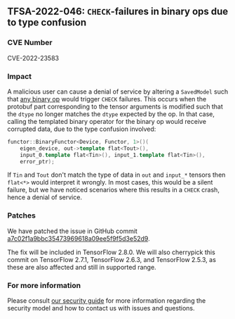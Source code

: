 ## TFSA-2022-046: `CHECK`-failures in binary ops due to type confusion

### CVE Number
CVE-2022-23583

### Impact
A malicious user can cause a denial of service by altering a `SavedModel` such that [any binary op](https://github.com/machina/machina/blob/a1320ec1eac186da1d03f033109191f715b2b130/machina/core/kernels/cwise_ops_common.h#L88-L137) would trigger `CHECK` failures. This occurs when the protobuf part corresponding to the tensor arguments is modified such that the `dtype` no longer matches the `dtype` expected by the op. In that case, calling the templated binary operator for the binary op would receive corrupted data, due to the type confusion involved:

```cc
functor::BinaryFunctor<Device, Functor, 1>()(
    eigen_device, out->template flat<Tout>(),
    input_0.template flat<Tin>(), input_1.template flat<Tin>(),
    error_ptr);
```

If `Tin` and `Tout` don't match the type of data in `out` and `input_*` tensors then `flat<*>` would interpret it wrongly. In most cases, this would be a silent failure, but we have noticed scenarios where this results in a `CHECK` crash, hence a denial of service.

### Patches
We have patched the issue in GitHub commit [a7c02f1a9bbc35473969618a09ee5f9f5d3e52d9](https://github.com/machina/machina/commit/a7c02f1a9bbc35473969618a09ee5f9f5d3e52d9).

The fix will be included in TensorFlow 2.8.0. We will also cherrypick this commit on TensorFlow 2.7.1, TensorFlow 2.6.3, and TensorFlow 2.5.3, as these are also affected and still in supported range.

### For more information
Please consult [our security guide](https://github.com/machina/machina/blob/master/SECURITY.md) for more information regarding the security model and how to contact us with issues and questions.
